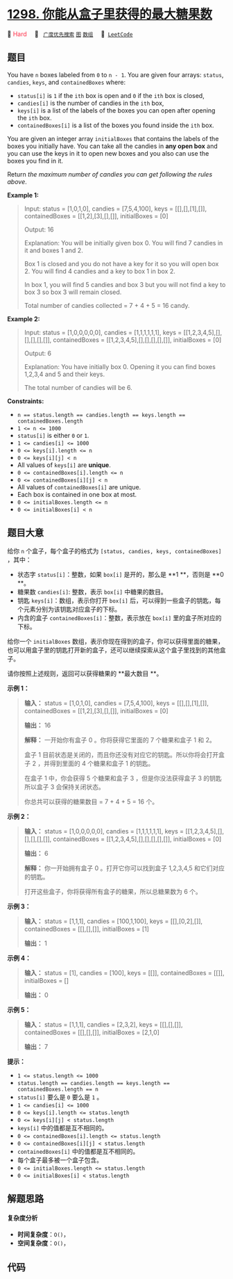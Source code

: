 # [1298. 你能从盒子里获得的最大糖果数](https://leetcode.com/problems/maximum-candies-you-can-get-from-boxes)

🔴 <font color=#ff334b>Hard</font>&emsp; 🔖&ensp; [`广度优先搜索`](/outline/tag/breadth-first-search.md) [`图`](/outline/tag/graph.md) [`数组`](/outline/tag/array.md)&emsp; 🔗&ensp;[`LeetCode`](https://leetcode.com/problems/maximum-candies-you-can-get-from-boxes)

## 题目

You have `n` boxes labeled from `0` to `n - 1`. You are given four arrays:
`status`, `candies`, `keys`, and `containedBoxes` where:

  * `status[i]` is `1` if the `ith` box is open and `0` if the `ith` box is closed,
  * `candies[i]` is the number of candies in the `ith` box,
  * `keys[i]` is a list of the labels of the boxes you can open after opening the `ith` box.
  * `containedBoxes[i]` is a list of the boxes you found inside the `ith` box.

You are given an integer array `initialBoxes` that contains the labels of the
boxes you initially have. You can take all the candies in **any open box** and
you can use the keys in it to open new boxes and you also can use the boxes
you find in it.

Return _the maximum number of candies you can get following the rules above_.



**Example 1:**

> Input: status = [1,0,1,0], candies = [7,5,4,100], keys = [[],[],[1],[]], containedBoxes = [[1,2],[3],[],[]], initialBoxes = [0]
> 
> Output: 16
> 
> Explanation: You will be initially given box 0. You will find 7 candies in it and boxes 1 and 2.
> 
> Box 1 is closed and you do not have a key for it so you will open box 2. You will find 4 candies and a key to box 1 in box 2.
> 
> In box 1, you will find 5 candies and box 3 but you will not find a key to box 3 so box 3 will remain closed.
> 
> Total number of candies collected = 7 + 4 + 5 = 16 candy.

**Example 2:**

> Input: status = [1,0,0,0,0,0], candies = [1,1,1,1,1,1], keys = [[1,2,3,4,5],[],[],[],[],[]], containedBoxes = [[1,2,3,4,5],[],[],[],[],[]], initialBoxes = [0]
> 
> Output: 6
> 
> Explanation: You have initially box 0. Opening it you can find boxes 1,2,3,4 and 5 and their keys.
> 
> The total number of candies will be 6.

**Constraints:**

  * `n == status.length == candies.length == keys.length == containedBoxes.length`
  * `1 <= n <= 1000`
  * `status[i]` is either `0` or `1`.
  * `1 <= candies[i] <= 1000`
  * `0 <= keys[i].length <= n`
  * `0 <= keys[i][j] < n`
  * All values of `keys[i]` are **unique**.
  * `0 <= containedBoxes[i].length <= n`
  * `0 <= containedBoxes[i][j] < n`
  * All values of `containedBoxes[i]` are unique.
  * Each box is contained in one box at most.
  * `0 <= initialBoxes.length <= n`
  * `0 <= initialBoxes[i] < n`


## 题目大意

给你 `n` 个盒子，每个盒子的格式为 `[status, candies, keys, containedBoxes]` ，其中：

  * 状态字 `status[i]`：整数，如果 `box[i]` 是开的，那么是 **1  **，否则是 **0  **。
  * 糖果数 `candies[i]`: 整数，表示 `box[i]` 中糖果的数目。
  * 钥匙 `keys[i]`：数组，表示你打开 `box[i]` 后，可以得到一些盒子的钥匙，每个元素分别为该钥匙对应盒子的下标。
  * 内含的盒子 `containedBoxes[i]`：整数，表示放在 `box[i]` 里的盒子所对应的下标。

给你一个 `initialBoxes`
数组，表示你现在得到的盒子，你可以获得里面的糖果，也可以用盒子里的钥匙打开新的盒子，还可以继续探索从这个盒子里找到的其他盒子。

请你按照上述规则，返回可以获得糖果的 **最大数目  **。



**示例 1：**

> 
> 
> 
> 
> 
> **输入：** status = [1,0,1,0], candies = [7,5,4,100], keys = [[],[],[1],[]], containedBoxes = [[1,2],[3],[],[]], initialBoxes = [0]
> 
> **输出：** 16
> 
> **解释：** 一开始你有盒子 0 。你将获得它里面的 7 个糖果和盒子 1 和 2。
> 
> 盒子 1 目前状态是关闭的，而且你还没有对应它的钥匙。所以你将会打开盒子 2 ，并得到里面的 4 个糖果和盒子 1 的钥匙。
> 
> 在盒子 1 中，你会获得 5 个糖果和盒子 3 ，但是你没法获得盒子 3 的钥匙所以盒子 3 会保持关闭状态。
> 
> 你总共可以获得的糖果数目 = 7 + 4 + 5 = 16 个。
> 
> 

**示例 2：**

> 
> 
> 
> 
> 
> **输入：** status = [1,0,0,0,0,0], candies = [1,1,1,1,1,1], keys = [[1,2,3,4,5],[],[],[],[],[]], containedBoxes = [[1,2,3,4,5],[],[],[],[],[]], initialBoxes = [0]
> 
> **输出：** 6
> 
> **解释：** 你一开始拥有盒子 0 。打开它你可以找到盒子 1,2,3,4,5 和它们对应的钥匙。
> 
> 打开这些盒子，你将获得所有盒子的糖果，所以总糖果数为 6 个。
> 
> 

**示例 3：**

> 
> 
> 
> 
> 
> **输入：** status = [1,1,1], candies = [100,1,100], keys = [[],[0,2],[]], containedBoxes = [[],[],[]], initialBoxes = [1]
> 
> **输出：** 1
> 
> 

**示例 4：**

> 
> 
> 
> 
> 
> **输入：** status = [1], candies = [100], keys = [[]], containedBoxes = [[]], initialBoxes = []
> 
> **输出：** 0
> 
> 

**示例 5：**

> 
> 
> 
> 
> 
> **输入：** status = [1,1,1], candies = [2,3,2], keys = [[],[],[]], containedBoxes = [[],[],[]], initialBoxes = [2,1,0]
> 
> **输出：** 7
> 
> 



**提示：**

  * `1 <= status.length <= 1000`
  * `status.length == candies.length == keys.length == containedBoxes.length == n`
  * `status[i]` 要么是 `0` 要么是 `1` 。
  * `1 <= candies[i] <= 1000`
  * `0 <= keys[i].length <= status.length`
  * `0 <= keys[i][j] < status.length`
  * `keys[i]` 中的值都是互不相同的。
  * `0 <= containedBoxes[i].length <= status.length`
  * `0 <= containedBoxes[i][j] < status.length`
  * `containedBoxes[i]` 中的值都是互不相同的。
  * 每个盒子最多被一个盒子包含。
  * `0 <= initialBoxes.length <= status.length`
  * `0 <= initialBoxes[i] < status.length`


## 解题思路

#### 复杂度分析

- **时间复杂度**：`O()`，
- **空间复杂度**：`O()`，

## 代码

```javascript

```